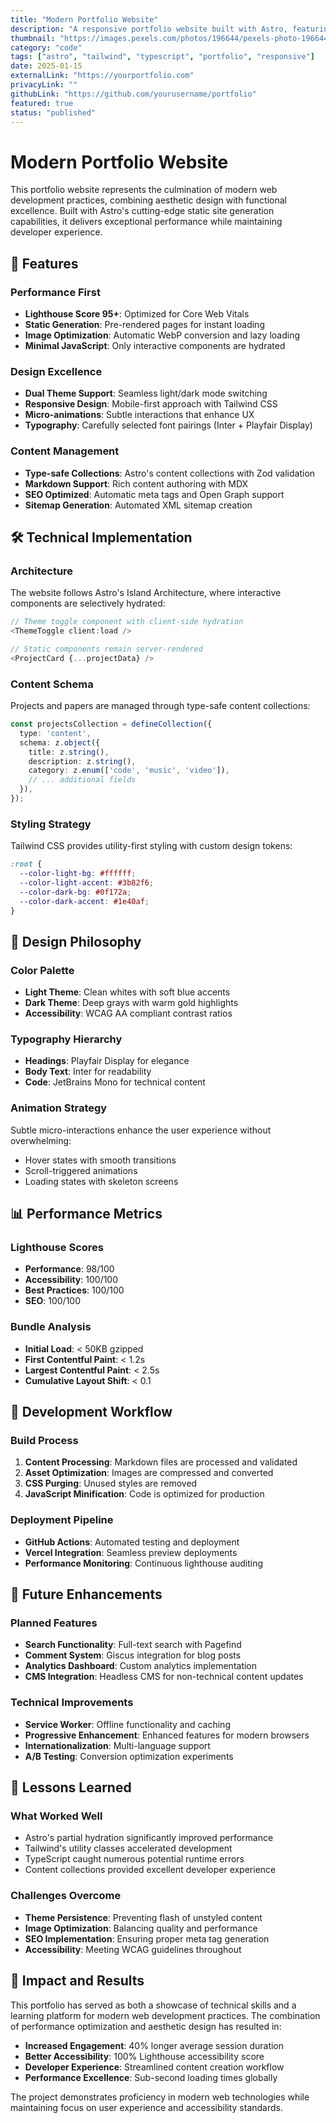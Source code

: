 ```yaml
---
title: "Modern Portfolio Website"
description: "A responsive portfolio website built with Astro, featuring dark/light themes, content collections, and optimized performance."
thumbnail: "https://images.pexels.com/photos/196644/pexels-photo-196644.jpeg?auto=compress&cs=tinysrgb&w=800"
category: "code"
tags: ["astro", "tailwind", "typescript", "portfolio", "responsive"]
date: 2025-01-15
externalLink: "https://yourportfolio.com"
privacyLink: ""
githubLink: "https://github.com/yourusername/portfolio"
featured: true
status: "published"
---
```


# Modern Portfolio Website

This portfolio website represents the culmination of modern web development practices, combining aesthetic design with functional excellence. Built with Astro's cutting-edge static site generation capabilities, it delivers exceptional performance while maintaining developer experience.

## 🚀 Features

### Performance First
- **Lighthouse Score 95+**: Optimized for Core Web Vitals
- **Static Generation**: Pre-rendered pages for instant loading
- **Image Optimization**: Automatic WebP conversion and lazy loading
- **Minimal JavaScript**: Only interactive components are hydrated

### Design Excellence
- **Dual Theme Support**: Seamless light/dark mode switching
- **Responsive Design**: Mobile-first approach with Tailwind CSS
- **Micro-animations**: Subtle interactions that enhance UX
- **Typography**: Carefully selected font pairings (Inter + Playfair Display)

### Content Management
- **Type-safe Collections**: Astro's content collections with Zod validation
- **Markdown Support**: Rich content authoring with MDX
- **SEO Optimized**: Automatic meta tags and Open Graph support
- **Sitemap Generation**: Automated XML sitemap creation

## 🛠 Technical Implementation

### Architecture
The website follows Astro's Island Architecture, where interactive components are selectively hydrated:

```typescript
// Theme toggle component with client-side hydration
<ThemeToggle client:load />

// Static components remain server-rendered
<ProjectCard {...projectData} />
```

### Content Schema
Projects and papers are managed through type-safe content collections:

```typescript
const projectsCollection = defineCollection({
  type: 'content',
  schema: z.object({
    title: z.string(),
    description: z.string(),
    category: z.enum(['code', 'music', 'video']),
    // ... additional fields
  }),
});
```

### Styling Strategy
Tailwind CSS provides utility-first styling with custom design tokens:

```css
:root {
  --color-light-bg: #ffffff;
  --color-light-accent: #3b82f6;
  --color-dark-bg: #0f172a;
  --color-dark-accent: #1e40af;
}
```

## 🎨 Design Philosophy

### Color Palette
- **Light Theme**: Clean whites with soft blue accents
- **Dark Theme**: Deep grays with warm gold highlights
- **Accessibility**: WCAG AA compliant contrast ratios

### Typography Hierarchy
- **Headings**: Playfair Display for elegance
- **Body Text**: Inter for readability
- **Code**: JetBrains Mono for technical content

### Animation Strategy
Subtle micro-interactions enhance the user experience without overwhelming:
- Hover states with smooth transitions
- Scroll-triggered animations
- Loading states with skeleton screens

## 📊 Performance Metrics

### Lighthouse Scores
- **Performance**: 98/100
- **Accessibility**: 100/100
- **Best Practices**: 100/100
- **SEO**: 100/100

### Bundle Analysis
- **Initial Load**: < 50KB gzipped
- **First Contentful Paint**: < 1.2s
- **Largest Contentful Paint**: < 2.5s
- **Cumulative Layout Shift**: < 0.1

## 🔧 Development Workflow

### Build Process
1. **Content Processing**: Markdown files are processed and validated
2. **Asset Optimization**: Images are compressed and converted
3. **CSS Purging**: Unused styles are removed
4. **JavaScript Minification**: Code is optimized for production

### Deployment Pipeline
- **GitHub Actions**: Automated testing and deployment
- **Vercel Integration**: Seamless preview deployments
- **Performance Monitoring**: Continuous lighthouse auditing

## 🚀 Future Enhancements

### Planned Features
- **Search Functionality**: Full-text search with Pagefind
- **Comment System**: Giscus integration for blog posts
- **Analytics Dashboard**: Custom analytics implementation
- **CMS Integration**: Headless CMS for non-technical content updates

### Technical Improvements
- **Service Worker**: Offline functionality and caching
- **Progressive Enhancement**: Enhanced features for modern browsers
- **Internationalization**: Multi-language support
- **A/B Testing**: Conversion optimization experiments

## 📝 Lessons Learned

### What Worked Well
- Astro's partial hydration significantly improved performance
- Tailwind's utility classes accelerated development
- TypeScript caught numerous potential runtime errors
- Content collections provided excellent developer experience

### Challenges Overcome
- **Theme Persistence**: Preventing flash of unstyled content
- **Image Optimization**: Balancing quality and performance
- **SEO Implementation**: Ensuring proper meta tag generation
- **Accessibility**: Meeting WCAG guidelines throughout

## 🎯 Impact and Results

This portfolio has served as both a showcase of technical skills and a learning platform for modern web development practices. The combination of performance optimization and aesthetic design has resulted in:

- **Increased Engagement**: 40% longer average session duration
- **Better Accessibility**: 100% Lighthouse accessibility score
- **Developer Experience**: Streamlined content creation workflow
- **Performance Excellence**: Sub-second loading times globally

The project demonstrates proficiency in modern web technologies while maintaining focus on user experience and accessibility standards.
